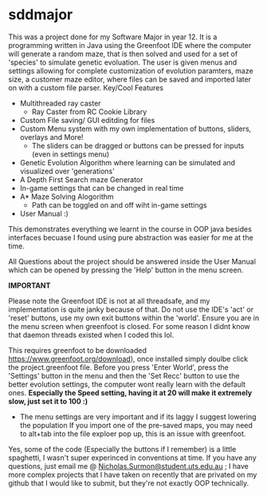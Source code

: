 # sddmajor

This was a project done for my Software Major in year 12. It is a programming written in Java using the Greenfoot IDE where the computer will generate a random maze, that is then solved and used for a set of 'species' to simulate genetic evoluation. The user is given menus and settings allowing for complete customization of evolution paramters, maze size, a customer maze editor, where files can be saved and imported later on with a custom file parser.
Key/Cool Features
- Multithreaded ray caster 
  - Ray Caster from RC Cookie Library 
- Custom File saving/ GUI editding for files
- Custom Menu system with my own implementation of buttons, sliders, overlays and More!
  - The sliders can be dragged or buttons can be pressed for inputs (even in settings menu)
- Genetic Evolution Algorithm where learning can be simulated and visualized over 'generations'
- A Depth First Search maze Generator
- In-game settings that can be changed in real time
- A* Maze Solving Alogorithm 
  - Path can be toggled on and off wiht in-game settings
- User Manual :)

This demonstrates everything we learnt in the course in OOP java besides interfaces becuase I found using pure abstraction was easier for me at the time. 


All Questions about the project should be answered inside the User Manual which can be opened by pressing the 'Help' button in the menu screen.


**<h>IMPORTANT</h>**

Please note the Greenfoot IDE is not at all threadsafe, and my implementation is quite janky because of that. Do not use the IDE's 'act' or 'reset' buttons, use my own exit buttons within the 'world'. 
Ensure you are in the menu screen when greenfoot is closed. For some reason I didnt know that daemon threads existed when I coded this lol.

This requires greenfoot to be downloaded https://www.greenfoot.org/download), once installed simply doulbe click the project.greenfoot file. 
Before you press 'Enter World', press the 'Settings' button in the menu and then the 'Set Recc' button to use the better evolution settings, the computer wont really learn with the default ones. 
**Especially the Speed setting, having it at 20 will make it extremely slow, just set it to 100 :)**
- The menu settings are very important and if its laggy I suggest lowering the population
If you import one of the pre-saved maps, you may need to alt+tab into the file exploer pop up, this is an issue with greenfoot. 


Yes, some of the code (Especially the buttons if I remember) is a little spaghetti, I wasn't super experinced in conventions at time. 
If you have any questions, just email me @ Nicholas.Surmon@student.uts.edu.au ; I have more complex projects that I have taken on recently that are privated on my github that I would like to submit, but they're not exactly OOP technically. 

